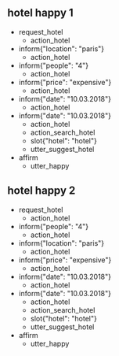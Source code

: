 ## hotel happy 1
* request_hotel
    - action_hotel
* inform{"location": "paris"}
    - action_hotel
* inform{"people": "4"}
    - action_hotel
* inform{"price": "expensive"}
    - action_hotel
* inform{"date": "10.03.2018"}
    - action_hotel
* inform{"date": "10.03.2018"}
    - action_hotel
    - action_search_hotel
    - slot{"hotel": "hotel"}
    - utter_suggest_hotel
* affirm
    - utter_happy

## hotel happy 2
* request_hotel
    - action_hotel
* inform{"people": "4"}
    - action_hotel
* inform{"location": "paris"}
    - action_hotel
* inform{"price": "expensive"}
    - action_hotel
* inform{"date": "10.03.2018"}
    - action_hotel
* inform{"date": "10.03.2018"}
    - action_hotel
    - action_search_hotel
    - slot{"hotel": "hotel"}
    - utter_suggest_hotel
* affirm
    - utter_happy
